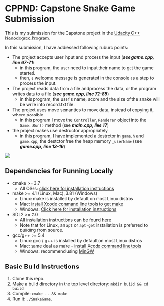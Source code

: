 # CPPND: Capstone Snake Game Submission

This is my submission for the Capstone project in the [Udacity C++ Nanodegree Program](https://www.udacity.com/course/c-plus-plus-nanodegree--nd213). 

In this submission, I have addressed following ruburc points:
* The project accepts user input and process the input (***see game.cpp, line 67-71***)
  * in this program, the user need to input their name to get the game started.
  * then, a welcome message is generated in the console as a step to process the input.
* The project reads data from a file andprocess the data, or the program writes data to a file (***see game.cpp, line 72-85***)
  * in this program, the user's name, score and the size of the snake will be write into record.txt file.
* The project uses move semantics to move data, instead of copying it, where possible
  * in this program I move the `Controller`, `Renderer` object into the `Game::Run()` method (see ***main.cpp, line 17***)
* the project makes use destructor appropriately
  * in this program, I have implemented a destrctor in `game.h` and `game.cpp`, the destctor free the heap memory `_userName` (see ***game.cpp, line 13-16***)

<img src="snake_game.gif"/>



## Dependencies for Running Locally
* cmake >= 3.7
  * All OSes: [click here for installation instructions](https://cmake.org/install/)
* make >= 4.1 (Linux, Mac), 3.81 (Windows)
  * Linux: make is installed by default on most Linux distros
  * Mac: [install Xcode command line tools to get make](https://developer.apple.com/xcode/features/)
  * Windows: [Click here for installation instructions](http://gnuwin32.sourceforge.net/packages/make.htm)
* SDL2 >= 2.0
  * All installation instructions can be found [here](https://wiki.libsdl.org/Installation)
  * Note that for Linux, an `apt` or `apt-get` installation is preferred to building from source.
* gcc/g++ >= 5.4
  * Linux: gcc / g++ is installed by default on most Linux distros
  * Mac: same deal as make - [install Xcode command line tools](https://developer.apple.com/xcode/features/)
  * Windows: recommend using [MinGW](http://www.mingw.org/)

## Basic Build Instructions

1. Clone this repo.
2. Make a build directory in the top level directory: `mkdir build && cd build`
3. Compile: `cmake .. && make`
4. Run it: `./SnakeGame`.